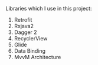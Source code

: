 Libraries which I use in this project:
  1) Retrofit
  2) Rxjava2
  3) Dagger 2
  4) RecyclerView
  5) Glide
  6) Data Binding
  7) MvvM Architecture 
